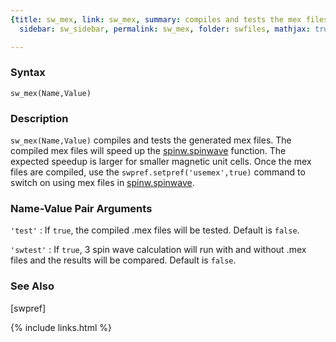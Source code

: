 ```yaml
---
{title: sw_mex, link: sw_mex, summary: compiles and tests the mex files, keywords: sample,
  sidebar: sw_sidebar, permalink: sw_mex, folder: swfiles, mathjax: true}

---
```

  
### Syntax
  
`sw_mex(Name,Value)`
  
### Description
  
`sw_mex(Name,Value)` compiles and tests the generated mex files. The
compiled mex files will speed up the [spinw.spinwave](spinw_spinwave) function. The
expected speedup is larger for smaller magnetic unit cells. Once the mex
files are compiled, use the `swpref.setpref('usemex',true)` command to
switch on using mex files in [spinw.spinwave](spinw_spinwave).
  
### Name-Value Pair Arguments
  
`'test'`
: If `true`, the compiled .mex files will be tested. Default is
  `false`.
  
`'swtest'`
: If `true`, 3 spin wave calculation will run with and without .mex
  files and the results will be compared. Default is `false`.
  
### See Also
  
[swpref]
 

{% include links.html %}
